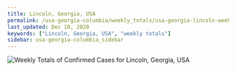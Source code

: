 ```yaml
---
title: Lincoln, Georgia, USA
permalink: /usa-georgia-columbia/weekly_totals/usa-georgia-lincoln-weekly_totals.html
last_updated: Dec 10, 2020
keywords: ["Lincoln, Georgia, USA", "weekly totals"]
sidebar: usa-georgia-columbia_sidebar
---
```


![Weekly Totals of Confirmed Cases for Lincoln, Georgia, USA](/covid_tracker/images/graphs/usa-georgia-lincoln-weekly_totals_graph.png)
